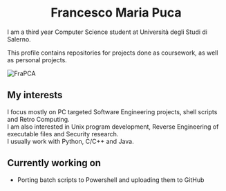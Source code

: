 <h1 align = "center"> Francesco Maria Puca </h1>

I am a third year Computer Science student at Università degli Studi di Salerno.


This profile contains repositories for projects done as coursework, as well as personal projects.

![FraPCA](https://github-readme-stats.vercel.app/api?username=FraPCA&theme=dracula)
## My interests
I focus mostly on PC targeted Software Engineering projects, shell scripts and Retro Computing.
<br>
I am also interested in Unix program development, Reverse Engineering of executable files and Security research.
<br>
I usually work with Python, C/C++ and Java. 
## Currently working on
- Porting batch scripts to Powershell and uploading them to GitHub


<!--
**FraPCA/FraPCA** is a ✨ _special_ ✨ repository because its `README.md` (this file) appears on your GitHub profile.

Here are some ideas to get you started:

- 🔭 I’m currently working on ...
- 🌱 I’m currently learning ...
- 👯 I’m looking to collaborate on ...
- 🤔 I’m looking for help with ...
- 💬 Ask me about ...
- 📫 How to reach me: ...
- 😄 Pronouns: ...
- ⚡ Fun fact: ...
-->
